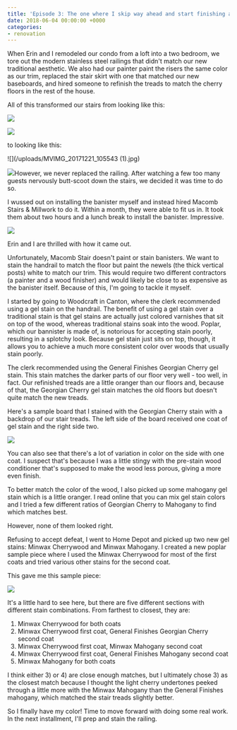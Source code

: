 ```yaml
---
title: 'Episode 3: The one where I skip way ahead and start finishing a railing'
date: 2018-06-04 00:00:00 +0000
categories:
- renovation
---
```

When Erin and I remodeled our condo from a loft into a two bedroom, we tore out the modern stainless steel railings that didn't match our new traditional aesthetic. We also had our painter paint the risers the same color as our trim, replaced the stair skirt with one that matched our new baseboards, and hired someone to refinish the treads to match the cherry floors in the rest of the house.

All of this transformed our stairs from looking like this:

![](/uploads/IMG_20170911_084712.jpg)

![](/uploads/IMG_1473.jpg)

to looking like this:

![](/uploads/MVIMG_20171221_105543 (1).jpg)

![](/uploads/IMG_20180604_220235.jpg)However, we never replaced the railing. After watching a few too many guests nervously butt-scoot down the stairs, we decided it was time to do so.

I wussed out on installing the banister myself and instead hired Macomb Stairs & Millwork to do it. Within a month, they were able to fit us in. It took them about two hours and a lunch break to install the banister. Impressive.

![](/uploads/IMG_20180604_172423.jpg)

Erin and I are thrilled with how it came out.

Unfortunately, Macomb Stair doesn't paint or stain banisters. We want to stain the handrail to match the floor but paint the newels (the thick vertical posts) white to match our trim. This would require two different contractors (a painter and a wood finisher) and would likely be close to as expensive as the banister itself. Because of this, I'm going to tackle it myself.

I started by going to Woodcraft in Canton, where the clerk recommended using a gel stain on the handrail. The benefit of using a gel stain over a traditional stain is that gel stains are actually just colored varnishes that sit on top of the wood, whereas traditional stains soak into the wood. Poplar, which our bannister is made of, is notorious for accepting stain poorly, resulting in a splotchy look. Because gel stain just sits on top, though, it allows you to achieve a much more consistent color over woods that usually stain poorly.

The clerk recommended using the General Finishes Georgian Cherry gel stain. This stain matches the darker parts of our floor very well - too well, in fact. Our refinished treads are a little oranger than our floors and, because of that, the Georgian Cherry gel stain matches the old floors but doesn't quite match the new treads.

Here's a sample board that I stained with the Georgian Cherry stain with a backdrop of our stair treads. The left side of the board received one coat of gel stain and the right side two.

![](/uploads/IMG_20180604_192353.jpg)

You can also see that there's a lot of variation in color on the side with one coat. I suspect that's because I was a little stingy with the pre-stain wood conditioner that's supposed to make the wood less porous, giving a more even finish.

To better match the color of the wood, I also picked up some mahogany gel stain which is a little oranger. I read online that you can mix gel stain colors and I tried a few different ratios of Georgian Cherry to Mahogany to find which matches best.

However, none of them looked right.

Refusing to accept defeat, I went to Home Depot and picked up two new gel stains: Minwax Cherrywood and Minwax Mahogany. I created a new poplar sample piece where I used the Minwax Cherrywood for most of the first coats and tried various other stains for the second coat.

This gave me this sample piece:

![](/uploads/IMG_20180609_145212.jpg)

It's a little hard to see here, but there are five different sections with different stain combinations. From farthest to closest, they are:

1. Minwax Cherrywood for both coats
2. Minwax Cherrywood first coat, General Finishes Georgian Cherry second coat
3. Minwax Cherrywood first coat, Minwax Mahogany second coat
4. Minwax Cherrywood first coat, General Finishes Mahogany second coat
5. Minwax Mahogany for both coats

I think either 3) or 4) are close enough matches, but I ultimately chose 3) as the closest match because I thought the light cherry undertones peeked through a little more with the Minwax Mahogany than the General Finishes mahogany, which matched the stair treads slightly better.

So I finally have my color! Time to move forward with doing some real work. In the next installment, I'll prep and stain the railing.